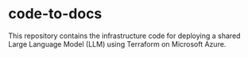 # code-to-docs

This repository contains the infrastructure code for deploying a shared Large Language Model (LLM) using Terraform on Microsoft Azure.
